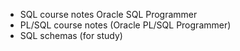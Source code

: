 + SQL course notes Oracle SQL Programmer   
+ PL/SQL course notes (Oracle PL/SQL Programmer)
+ SQL schemas (for study)
